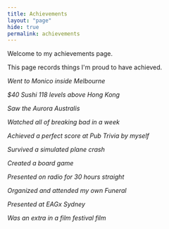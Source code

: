 ```yaml
---
title: Achievements
layout: "page"
hide: true
permalink: achievements
---
```


Welcome to my achievements page.

This page records things I'm proud to have achieved.

_Went to Monico inside Melbourne_

_\$40 Sushi 118 levels above Hong Kong_

_Saw the Aurora Australis_

_Watched all of breaking bad in a week_

_Achieved a perfect score at Pub Trivia by myself_

_Survived a simulated plane crash_

_Created a board game_

_Presented on radio for 30 hours straight_

_Organized and attended my own Funeral_

_Presented at EAGx Sydney_

_Was an extra in a film festival film_
